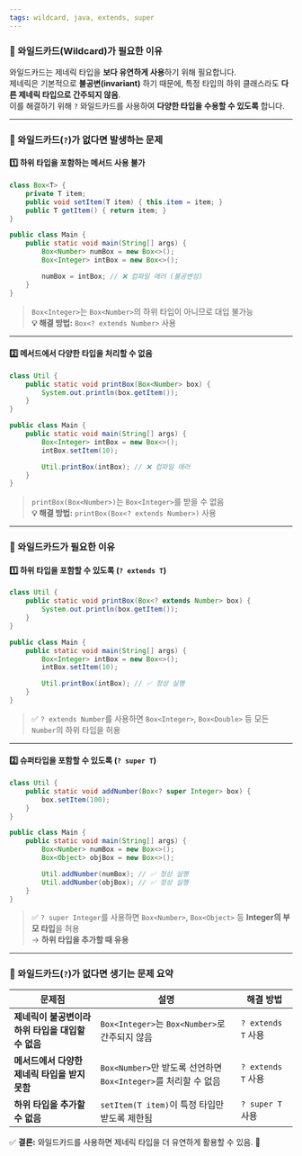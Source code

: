 ```yaml
---
tags: wildcard, java, extends, super
---
```

### **📌 와일드카드(Wildcard)가 필요한 이유**

와일드카드는 제네릭 타입을 **보다 유연하게 사용**하기 위해 필요합니다.  
제네릭은 기본적으로 **불공변(invariant)** 하기 때문에, 특정 타입의 하위 클래스라도 **다른 제네릭 타입으로 간주되지 않음**.  
이를 해결하기 위해 `?` 와일드카드를 사용하여 **다양한 타입을 수용할 수 있도록** 합니다.

---

### **📌 와일드카드(`?`)가 없다면 발생하는 문제**

#### **1️⃣ 하위 타입을 포함하는 메서드 사용 불가**

```java
class Box<T> {
    private T item;
    public void setItem(T item) { this.item = item; }
    public T getItem() { return item; }
}

public class Main {
    public static void main(String[] args) {
        Box<Number> numBox = new Box<>();
        Box<Integer> intBox = new Box<>();

        numBox = intBox; // ❌ 컴파일 에러 (불공변성)
    }
}
```

> `Box<Integer>`는 `Box<Number>`의 하위 타입이 아니므로 대입 불가능  
> **💡 해결 방법:** `Box<? extends Number>` 사용
---

#### **2️⃣ 메서드에서 다양한 타입을 처리할 수 없음**

```java
class Util {
    public static void printBox(Box<Number> box) { 
        System.out.println(box.getItem()); 
    }
}

public class Main {
    public static void main(String[] args) {
        Box<Integer> intBox = new Box<>();
        intBox.setItem(10);

        Util.printBox(intBox); // ❌ 컴파일 에러
    }
}
```

> `printBox(Box<Number>)`는 `Box<Integer>`를 받을 수 없음  
> **💡 해결 방법:** `printBox(Box<? extends Number>)` 사용
---

### **📌 와일드카드가 필요한 이유**

#### **1️⃣ 하위 타입을 포함할 수 있도록 (`? extends T`)**

```java
class Util {
    public static void printBox(Box<? extends Number> box) {
        System.out.println(box.getItem()); 
    }
}

public class Main {
    public static void main(String[] args) {
        Box<Integer> intBox = new Box<>();
        intBox.setItem(10);

        Util.printBox(intBox); // ✅ 정상 실행
    }
}
```

> ✅ `? extends Number`를 사용하면 `Box<Integer>`, `Box<Double>` 등 모든 `Number`의 하위 타입을 허용
---

#### **2️⃣ 슈퍼타입을 포함할 수 있도록 (`? super T`)**

```java
class Util {
    public static void addNumber(Box<? super Integer> box) {
        box.setItem(100);
    }
}

public class Main {
    public static void main(String[] args) {
        Box<Number> numBox = new Box<>();
        Box<Object> objBox = new Box<>();

        Util.addNumber(numBox); // ✅ 정상 실행
        Util.addNumber(objBox); // ✅ 정상 실행
    }
}
```

> ✅ `? super Integer`를 사용하면 `Box<Number>`, `Box<Object>` 등 **Integer의 부모 타입**을 허용  
> → **하위 타입을 추가할 때 유용**

---

### **🚀 와일드카드(`?`)가 없다면 생기는 문제 요약**

|**문제점**|**설명**|**해결 방법**|
|---|---|---|
|**제네릭이 불공변이라 하위 타입을 대입할 수 없음**|`Box<Integer>`는 `Box<Number>`로 간주되지 않음|`? extends T` 사용|
|**메서드에서 다양한 제네릭 타입을 받지 못함**|`Box<Number>`만 받도록 선언하면 `Box<Integer>`를 처리할 수 없음|`? extends T` 사용|
|**하위 타입을 추가할 수 없음**|`setItem(T item)`이 특정 타입만 받도록 제한됨|`? super T` 사용|

✅ **결론:** 와일드카드를 사용하면 제네릭 타입을 더 유연하게 활용할 수 있음. 🚀